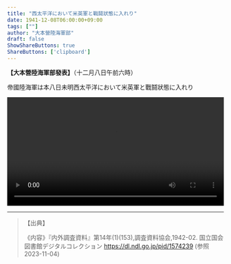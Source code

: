 ```yaml
---
title: "西太平洋において米英軍と戰鬪狀態に入れり"
date: 1941-12-08T06:00:00+09:00
tags: [""]
author: "大本營陸海軍部"
draft: false
ShowShareButtons: true
ShareButtons: ['clipboard']
---
```


**【大本營陸海軍部發表】**（十二月&#xE0101;八日午前&#xE0101;六時）

帝&#xE0101;國陸海軍は本八日未明&#xE0101;西太平&#xE0101;洋において米英軍と戰鬪狀態に入れり

<video class="video" controls="controls" controlslist="nodownload" style="width: 100%;">
    <source src="S16120806_1.mp4" type="video/mp4">
    <track id="jaTrack" src="S16120806_1.vtt" kind="subtitles" srclang="ja" label="日本語" default="default">
    <span class="caution">このブラウザでは再生できません。</span>
</video>

---
>【出典】
>
>《内容》『内外調査資料』第14年(1)(153),調査資料協会,1942-02. 国立国会図書館デジタルコレクション https://dl.ndl.go.jp/pid/1574239 (参照 2023-11-04)